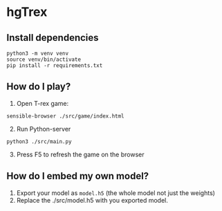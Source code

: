 # hgTrex



## Install dependencies

```
python3 -m venv venv
source venv/bin/activate
pip install -r requirements.txt
```

## How do I play?

1. Open T-rex game:

```
sensible-browser ./src/game/index.html
```

2. Run Python-server

```
python3 ./src/main.py
```

3. Press F5 to refresh the game on the browser

## How do I embed my own model?

1. Export your model as `model.h5` (the whole model not just the weights)
2. Replace the ./src/model.h5 with you exported model.

